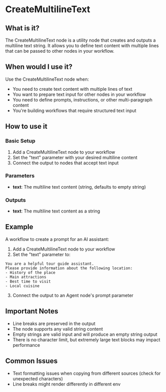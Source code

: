 # CreateMultilineText

## What is it?

The CreateMultilineText node is a utility node that creates and outputs a multiline text string. It allows you to define text content with multiple lines that can be passed to other nodes in your workflow.

## When would I use it?

Use the CreateMultilineText node when:

- You need to create text content with multiple lines of text
- You want to prepare text input for other nodes in your workflow
- You need to define prompts, instructions, or other multi-paragraph content
- You're building workflows that require structured text input

## How to use it

### Basic Setup

1. Add a CreateMultilineText node to your workflow
2. Set the "text" parameter with your desired multiline content
3. Connect the output to nodes that accept text input

### Parameters

- **text**: The multiline text content (string, defaults to empty string)

### Outputs
- **text**: The multiline text content as a string

## Example

A workflow to create a prompt for an AI assistant:

1. Add a CreateMultilineText node to your workflow
2. Set the "text" parameter to:
```
You are a helpful tour guide assistant.
Please provide information about the following location:
- History of the place
- Main attractions
- Best time to visit
- Local cuisine
```
3. Connect the output to an Agent node's prompt parameter

## Important Notes

- Line breaks are preserved in the output
- The node supports any valid string content
- Empty strings are valid input and will produce an empty string output
- There is no character limit, but extremely large text blocks may impact performance

## Common Issues

- Text formatting issues when copying from different sources (check for unexpected characters)
- Line breaks might render differently in different env